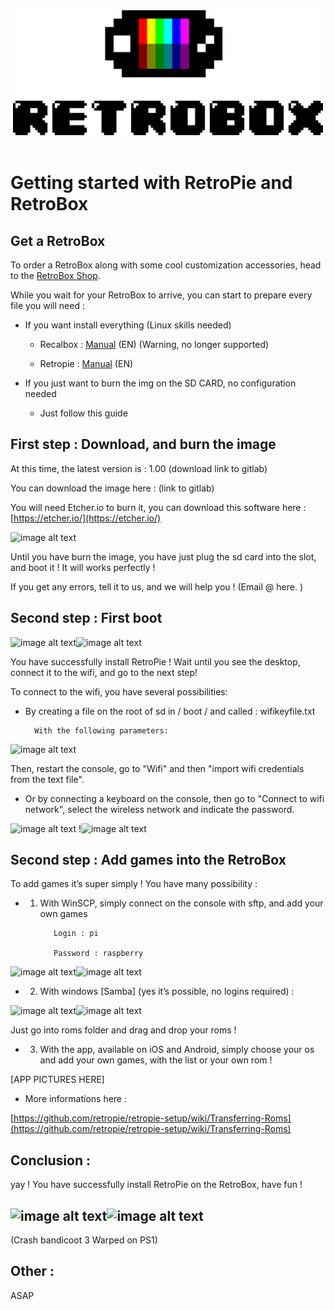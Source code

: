<div align="center" color="#0094D2">
	<img src="https://raw.githubusercontent.com/RetroBox/RetroBox-Artworks/master/retrobox_logo.png" height="200" alt="W" /><br><br>
    
    
</div>

# Getting started with RetroPie and RetroBox 

## Get a RetroBox

To order a RetroBox along with some cool customization accessories, head to the [RetroBox Shop](http://retrobox.fr/shop).

While you wait for your RetroBox to arrive, you can start to prepare every file you will need :

 

* If you want install everything (Linux skills needed)

    * Recalbox : [Manual](EN-manual-installation-recalbox) (EN) (Warning, no longer supported)

    * Retropie :  [Manual](EN-manual-installation-retropie) (EN)

* If you just want to burn the img on the SD CARD, no configuration needed

    * Just follow this guide

## First step : Download, and burn the image

At this time, the latest version is : 1.00 (download link to gitlab)

You can download the image here : (link to gitlab)

You will need Etcher.io to burn it, you can download this software here : [https://etcher.io/](https://etcher.io/)

![image alt text](http://retrobox.happyblocks.info/project/Image/getting-started/RetroPie/image_2.png)

Until you have burn the image, you have just plug the sd card into the slot, and boot it ! It will works perfectly !

If you get any errors, tell it to us, and we will help you ! (Email @  here. )

## Second step : First boot

![image alt text](http://retrobox.happyblocks.info/project/Image/getting-started/RetroPie/image_3.png)![image alt text](http://retrobox.happyblocks.info/project/Image/getting-started/RetroPie/image_4.png)

You have successfully install RetroPie ! Wait until you see the desktop, connect it to the wifi, and go to the next step!

To connect to the wifi, you have several possibilities:

* By creating a file on the root of sd in / boot / and called : wifikeyfile.txt

		With the following parameters:

![image alt text](http://retrobox.happyblocks.info/project/Image/getting-started/RetroPie/image_5.png)

Then, restart the console, go to "Wifi" and then "import wifi credentials from the text file".

* Or by connecting a keyboard on the console, then go to "Connect to wifi network", select the wireless network and indicate the password.

![image alt text](http://retrobox.happyblocks.info/project/Image/getting-started/RetroPie/image_6.png) !![image alt text](http://retrobox.happyblocks.info/project/Image/getting-started/RetroPie/image_7.png)

## Second step : Add games into the RetroBox

To add games it’s super simply ! You have many possibility :

* 1. With WinSCP, simply connect on the console with sftp, and add your own games

			Login : pi

			Password : raspberry

![image alt text](http://retrobox.happyblocks.info/project/Image/getting-started/RetroPie/image_8.png)![image alt text](http://retrobox.happyblocks.info/project/Image/getting-started/RetroPie/image_9.png)

* 2. With windows [Samba] (yes it’s possible, no logins required) :

![image alt text](http://retrobox.happyblocks.info/project/Image/getting-started/RetroPie/image_10.png)![image alt text](http://retrobox.happyblocks.info/project/Image/getting-started/RetroPie/image_11.png)

Just go into roms folder and drag and drop your roms !

* 3. With the app, available on iOS and Android, simply choose your os and add your own games, with the list or your own rom !

[APP PICTURES HERE]

* More informations here :

[https://github.com/retropie/retropie-setup/wiki/Transferring-Roms](https://github.com/retropie/retropie-setup/wiki/Transferring-Roms)

## Conclusion :

yay ! You have successfully install RetroPie on the RetroBox, have fun !

## ![image alt text](http://retrobox.happyblocks.info/project/Image/getting-started/RetroPie/image_12.png)![image alt text](http://retrobox.happyblocks.info/project/Image/getting-started/RetroPie/image_13.png)

(Crash bandicoot 3 Warped on PS1)

## Other :
ASAP

